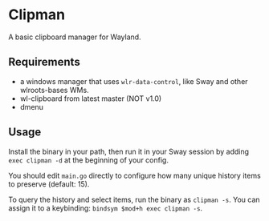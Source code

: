 # Clipman

A basic clipboard manager for Wayland.

## Requirements

- a windows manager that uses `wlr-data-control`, like Sway and other wlroots-bases WMs.
- wl-clipboard from latest master (NOT v1.0)
- dmenu

## Usage

Install the binary in your path, then run it in your Sway session by adding `exec clipman -d` at the beginning of your config.

You should edit `main.go` directly to configure how many unique history items to preserve (default: 15).

To query the history and select items, run the binary as `clipman -s`. You can assign it to a keybinding: `bindsym $mod+h exec clipman -s`.
